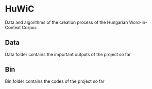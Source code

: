 # HuWiC
Data and algorithms of the creation process of the Hungarian Word-in-Context Corpus

## Data
Data folder contains the important outputs of the project so far

## Bin
Bin folder contains the codes of the project so far 
